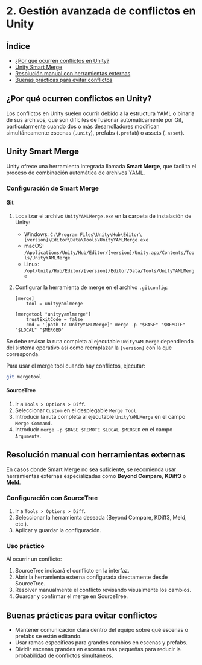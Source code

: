 # 2. Gestión avanzada de conflictos en Unity

## Índice

- [¿Por qué ocurren conflictos en Unity?](#por-qué-ocurren-conflictos-en-unity)
- [Unity Smart Merge](#unity-smart-merge)
- [Resolución manual con herramientas externas](#resolución-manual-con-herramientas-externas)
- [Buenas prácticas para evitar conflictos](#buenas-prácticas-para-evitar-conflictos)

## ¿Por qué ocurren conflictos en Unity?

Los conflictos en Unity suelen ocurrir debido a la estructura YAML o binaria de sus archivos, que son difíciles de fusionar automáticamente por Git, particularmente cuando dos o más desarrolladores modifican simultáneamente escenas (`.unity`), prefabs (`.prefab`) o assets (`.asset`).

## Unity Smart Merge

Unity ofrece una herramienta integrada llamada **Smart Merge**, que facilita el proceso de combinación automática de archivos YAML.

### Configuración de Smart Merge

#### Git

1. Localizar el archivo `UnityYAMLMerge.exe` en la carpeta de instalación de Unity:
   - Windows: `C:\Program Files\Unity\Hub\Editor\[version]\Editor\Data\Tools\UnityYAMLMerge.exe`
   - macOS: `/Applications/Unity/Hub/Editor/[version]/Unity.app/Contents/Tools/UnityYAMLMerge`
   - Linux: `/opt/Unity/Hub/Editor/[version]/Editor/Data/Tools/UnityYAMLMerge`

2. Configurar la herramienta de merge en el archivo `.gitconfig`:

    ```
    [merge]
        tool = unityyamlmerge

    [mergetool "unityyamlmerge"]
        trustExitCode = false
        cmd = '[path-to-UnityYAMLMerge]' merge -p "$BASE" "$REMOTE" "$LOCAL" "$MERGED"
    ```

Se debe revisar la ruta completa al ejecutable `UnityYAMLMerge` dependiendo del sistema operativo así como reemplazar la `[version]` con la que corresponda.

Para usar el merge tool cuando hay conflictos, ejecutar:
```bash
git mergetool
```

#### SourceTree

1. Ir a `Tools > Options > Diff`.
2. Seleccionar `Custom` en el desplegable `Merge Tool`.
3. Introducir la ruta completa al ejecutable `UnityYAMLMerge` en el campo `Merge Command`.
4. Introducir `merge -p $BASE $REMOTE $LOCAL $MERGED` en el campo `Arguments`.

## Resolución manual con herramientas externas

En casos donde Smart Merge no sea suficiente, se recomienda usar herramientas externas especializadas como **Beyond Compare**, **KDiff3** o **Meld**.

### Configuración con SourceTree

1. Ir a `Tools > Options > Diff`.
2. Seleccionar la herramienta deseada (Beyond Compare, KDiff3, Meld, etc.).
3. Aplicar y guardar la configuración.

### Uso práctico

Al ocurrir un conflicto:

1. SourceTree indicará el conflicto en la interfaz.
2. Abrir la herramienta externa configurada directamente desde SourceTree.
3. Resolver manualmente el conflicto revisando visualmente los cambios.
4. Guardar y confirmar el merge en SourceTree.

## Buenas prácticas para evitar conflictos

- Mantener comunicación clara dentro del equipo sobre qué escenas o prefabs se están editando.
- Usar ramas específicas para grandes cambios en escenas y prefabs.
- Dividir escenas grandes en escenas más pequeñas para reducir la probabilidad de conflictos simultáneos.
